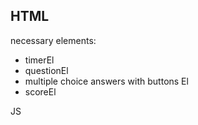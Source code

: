 HTML
--------------------------
necessary elements:
- timerEl
- questionEl
- multiple choice answers with buttons El
- scoreEl










JS

